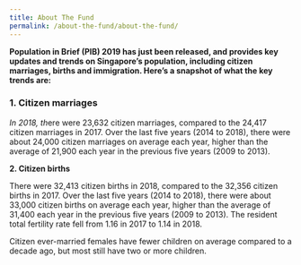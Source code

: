 ```yaml
---
title: About The Fund
permalink: /about-the-fund/about-the-fund/
---
```



**Population in Brief (PIB) 2019 has just been released, and provides key updates and trends on Singapore’s population, including citizen marriages, births and immigration. Here’s a snapshot of what the key trends are:**  
  

### 1. Citizen marriages

*In 2018, th*ere were 23,632 citizen marriages, compared to the 24,417 citizen marriages in 2017. Over the last five years (2014 to 2018), there were about 24,000 citizen marriages on average each year, higher than the average of 21,900 each year in the previous five years (2009 to 2013).

**2. Citizen births**

There were 32,413 citizen births in 2018, compared to the 32,356 citizen births in 2017. Over the last five years (2014 to 2018), there were about 33,000 citizen births on average each year, higher than the average of 31,400 each year in the previous five years (2009 to 2013). The resident total fertility rate fell from 1.16 in 2017 to 1.14 in 2018.

Citizen ever-married females have fewer children on average compared to a decade ago, but most still have two or more children.
